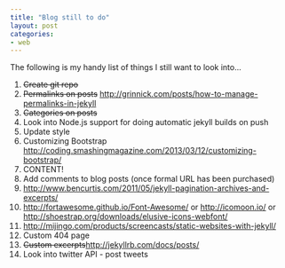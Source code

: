 ```yaml
---
title: "Blog still to do"
layout: post
categories:
- web
---
```

The following is my handy list of things I still want to look into...

<!-- more -->

1. ~~Create git repo~~
1. ~~Permalinks on posts~~ http://grinnick.com/posts/how-to-manage-permalinks-in-jekyll
1. ~~Categories on posts~~ 
1. Look into Node.js support for doing automatic jekyll builds on push
1. Update style
1. Customizing Bootstrap http://coding.smashingmagazine.com/2013/03/12/customizing-bootstrap/
1. CONTENT!
1. Add comments to blog posts (once formal URL has been purchased)
1. http://www.bencurtis.com/2011/05/jekyll-pagination-archives-and-excerpts/
1. http://fortawesome.github.io/Font-Awesome/ or http://icomoon.io/ or http://shoestrap.org/downloads/elusive-icons-webfont/
1. http://mijingo.com/products/screencasts/static-websites-with-jekyll/
1. Custom 404 page
1. ~~Custom excerpts~~http://jekyllrb.com/docs/posts/
1. Look into twitter API - post tweets
